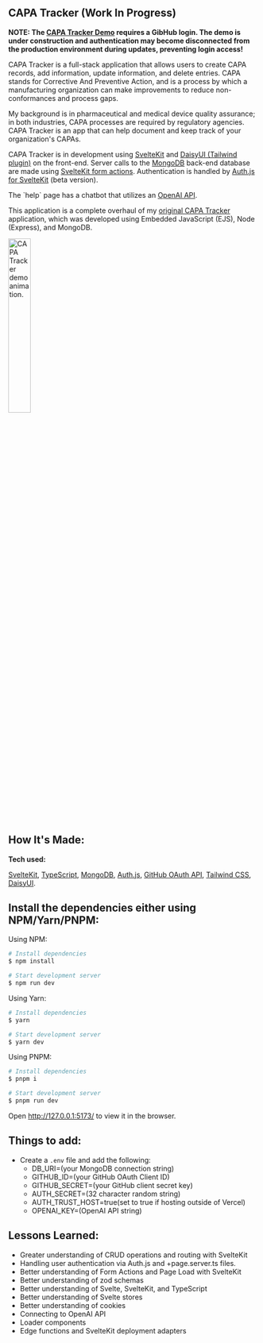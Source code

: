 ## CAPA Tracker (Work In Progress)

**NOTE: The <a href='https://capa-tracker.netlify.app/'>CAPA Tracker Demo</a> requires a GibHub login. The demo is under construction and authentication may become disconnected from the production environment during updates, preventing login access!**

<p>CAPA Tracker is a full-stack application that allows users to create CAPA records, add information, update information, and delete entries. CAPA stands for Corrective And Preventive Action, and is a process by which a manufacturing organization can make improvements to reduce non-conformances and process gaps.</p>
<p>My background is in pharmaceutical and medical device quality assurance; in both industries, CAPA processes are required by regulatory agencies. CAPA Tracker is an app that can help document and keep track of your organization's CAPAs.</p>
<p>CAPA Tracker is in development using <a href="https://kit.svelte.dev/">SvelteKit</a> and <a href="https://daisyui.com/">DaisyUI (Tailwind plugin)</a> on the front-end. Server calls to the <a href="https://www.mongodb.com/">MongoDB</a> back-end database are made using <a href="https://kit.svelte.dev/docs/form-actions">SvelteKit form actions</a>. Authentication is handled by <a href="https://authjs.dev/reference/sveltekit/modules/main">Auth.js for SvelteKit</a> (beta version).</p>
<p>The `help` page has a chatbot that utilizes an <a href="https://platform.openai.com/playground">OpenAI API</a>.</p>
<p>This application is a complete overhaul of my <a href="https://github.com/ubemacapuno/capa-tracker">original CAPA Tracker</a> application, which was developed using Embedded JavaScript (EJS), Node (Express), and MongoDB.</p>

 <tr>
    <td width="30%"  style="align:center;" valign="top">
            <img src="https://github.com/ubemacapuno/images-for-github-readme/blob/main/2023-01-23%2020-02-22_2.gif?raw=true" width="30%"  alt="CAPA Tracker demo animation."/>
    </td>
  </tr>

## How It's Made:

**Tech used:**

<a href="https://kit.svelte.dev/">SvelteKit</a>, <a href="https://www.typescriptlang.org/">TypeScript</a>, <a href="https://www.mongodb.com/">MongoDB</a>, <a href="https://authjs.dev/reference/sveltekit/modules/main">Auth.js</a>, <a href="https://docs.github.com/en">GitHub OAuth API</a>, <a href="https://tailwindcss.com/">Tailwind CSS</a>, <a href="https://daisyui.com/">DaisyUI</a>.

## Install the dependencies either using NPM/Yarn/PNPM:

Using NPM:

```bash
# Install dependencies
$ npm install

# Start development server
$ npm run dev
```

Using Yarn:

```bash
# Install dependencies
$ yarn

# Start development server
$ yarn dev
```

Using PNPM:

```bash
# Install dependencies
$ pnpm i

# Start development server
$ pnpm run dev
```

Open http://127.0.0.1:5173/ to view it in the browser.

## Things to add:

- Create a `.env` file and add the following:
  - DB_URI=(your MongoDB connection string)
  - GITHUB_ID=(your GitHub OAuth Client ID)
  - GITHUB_SECRET=(your GitHub client secret key)
  - AUTH_SECRET=(32 character random string)
  - AUTH_TRUST_HOST=true(set to true if hosting outside of Vercel)
  - OPENAI_KEY=(OpenAI API string)

## Lessons Learned:
- Greater understanding of CRUD operations and routing with SvelteKit
- Handling user authentication via Auth.js and +page.server.ts files.
- Better understanding of Form Actions and Page Load with SvelteKit
- Better understanding of zod schemas
- Better understanding of Svelte, SvelteKit, and TypeScript
- Better understanding of Svelte stores
- Better understanding of cookies
- Connecting to OpenAI API
- Loader components
- Edge functions and SvelteKit deployment adapters
